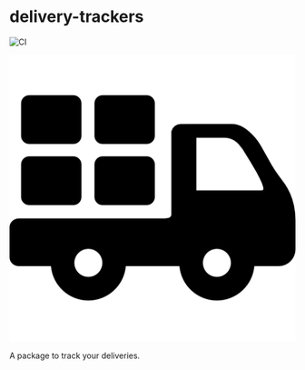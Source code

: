 # delivery-trackers
![CI](https://github.com/tomerghelber/delivery-trackers/workflows/CI/badge.svg)

![](icon.png)

A package to track your deliveries.
